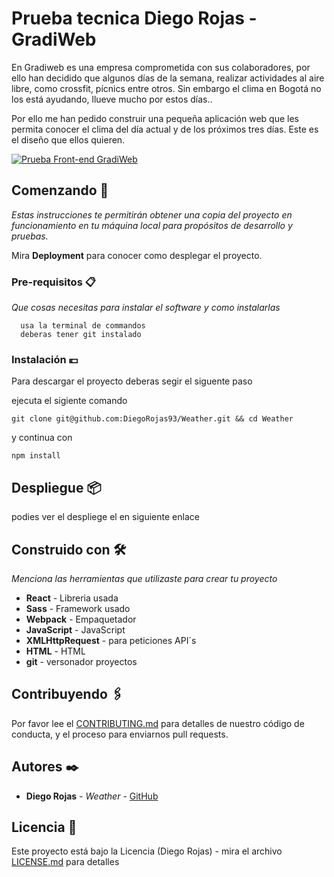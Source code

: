 # Prueba tecnica Diego Rojas - GradiWeb

En Gradiweb es una empresa comprometida con sus colaboradores, por ello han decidido que algunos días de la semana, realizar actividades al aire libre, como crossfit, pícnics entre otros. Sin embargo el clima en Bogotá no los está ayudando, llueve mucho por estos días..

Por ello me han pedido construir una pequeña aplicación web que les permita conocer el clima del día actual y de los próximos tres días. Este es el diseño que ellos quieren.

[![Prueba Front-end GradiWeb](https://i.imgur.com/w4DAtPw.jpg "Prueba Front-end GradiWeb")](https://imgur.com/w4DAtPw "Prueba Front-end GradiWeb")

## Comenzando 🚀

_Estas instrucciones te permitirán obtener una copia del proyecto en funcionamiento en tu máquina local para propósitos de desarrollo y pruebas._

Mira **Deployment** para conocer como desplegar el proyecto.


### Pre-requisitos 📋

_Que cosas necesitas para instalar el software y como instalarlas_

```
  usa la terminal de commandos
  deberas tener git instalado
```

### Instalación 💶

Para descargar el proyecto deberas segir el siguente paso


ejecuta el sigiente comando

`
git clone git@github.com:DiegoRojas93/Weather.git && cd Weather
`

y continua con

`
npm install
`

## Despliegue 📦

podies ver el despliege el en siguiente enlace

## Construido con 🛠️

_Menciona las herramientas que utilizaste para crear tu proyecto_

* **React** - Libreria usada
* **Sass** - Framework usado
* **Webpack** - Empaquetador
* **JavaScript** - JavaScript
* **XMLHttpRequest** - para peticiones API´s
* **HTML** - HTML
* **git** - versonador proyectos


## Contribuyendo 🖇️

Por favor lee el [CONTRIBUTING.md]() para detalles de nuestro código de conducta, y el proceso para enviarnos pull requests.

## Autores ✒️

* **Diego Rojas** - *Weather* - [GitHub](https://github.com/DiegoRojas93)

## Licencia 📄

Este proyecto está bajo la Licencia (Diego Rojas) - mira el archivo [LICENSE.md](LICENSE.md) para detalles
